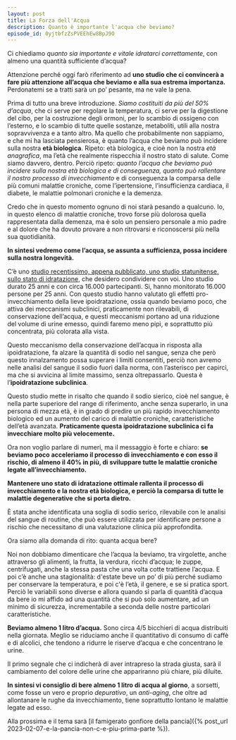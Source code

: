 ```yaml
---
layout: post
title: La Forza dell'Acqua
description: Quanto è importante l'acqua che beviamo?
episode_id: 0yjtbfzZsPVEEhEw8BpJ9O
---
```


Ci chiediamo _quanto sia importante e vitale idratarci correttamente_, con almeno una quantità sufficiente d’acqua?

Attenzione perché oggi farò riferimento ad **uno studio che ci convincerà a fare più attenzione all’acqua che beviamo e alla sua estrema importanza.** Perdonatemi se a tratti sarà un po’ pesante, ma ne vale la pena.

Prima di tutto una breve introduzione. _Siamo costituiti da più del 50% d’acqua_, che ci serve per regolare la temperatura, ci serve per la digestione del cibo, per la costruzione degli ormoni, per lo scambio di ossigeno con l’esterno, e lo scambio di tutte quelle sostanze, metaboliti, utili alla nostra sopravvivenza e a tanto altro. Ma quello che probabilmente non sappiamo, e che mi ha lasciata pensierosa, è quanto l’acqua che beviamo può incidere sulla nostra **età biologica**. Ripeto: età biologica, e cioè non la nostra _età anagrafica_, ma l’età che realmente rispecchia il nostro stato di salute. Come siamo davvero, dentro. Perciò ripeto: _quanto l’acqua che beviamo può incidere sulla nostra età biologica e di conseguenza, quanto può rallentare il nostro processo di invecchiamento_ e di conseguenza la comparsa delle più comuni malattie croniche, come l’ipertensione, l’insufficienza cardiaca, il diabete, le malattie polmonari croniche e la demenza.

Credo che in questo momento ognuno di noi starà pesando a qualcuno. Io, in questo elenco di malattie croniche, trovo forse più dolorosa quella rappresentata dalla demenza, ma è solo un pensiero personale a mio padre e al dolore che ha dovuto provare a non ritrovarsi e riconoscersi più nella sua quotidianità.

**In sintesi vedremo come l’acqua, se assunta a sufficienza, possa incidere sulla nostra longevità.**

C’è uno [studio recentissimo, appena pubblicato, uno studio statunitense, sullo stato di idratazione](https://doi.org/10.1016/j.ebiom.2022.104404), che desidero condividere con voi. Uno studio durato 25 anni e con circa 16.000 partecipanti. Si, hanno monitorato 16.000 persone per 25 anni. Con questo studio hanno valutato gli effetti pro-invecchiamento della lieve ipoidratazione, ossia quando beviamo poco, che attiva dei meccanismi subclinici, praticamente non rilevabili, di conservazione dell’acqua, e questi meccanismi portano ad una riduzione del volume di urine emesso, quindi faremo meno pipì, e soprattutto più concentrata, più colorata alla vista.

Questo meccanismo della conservazione dell’acqua in risposta alla ipoidratazione, fa alzare la quantità di sodio nel sangue, senza che però questo innalzamento possa superare i limiti consentiti, perciò non avremo nelle analisi del sangue il sodio fuori dalla norma, con l’asterisco per capirci, ma che si avvicina al limite massimo, senza oltrepassarlo. Questa è l’**ipoidratazione subclinica**.

Questo studio mette in risalto che quando il sodio sierico, cioè nel sangue, è nella parte superiore del range di riferimento, anche senza superarlo, in una persona di mezza età, è in grado di predire un più rapido invecchiamento biologico ed un aumento del carico di malattie croniche, caratteristiche dell’età avanzata. **Praticamente questa ipoidratazione subclinica ci fa invecchiare molto più velocemente.**

Ora non voglio parlare di numeri, ma il messaggio è forte e chiaro: **se beviamo poco acceleriamo il processo di invecchiamento e con esso il rischio, di almeno il 40% in più, di sviluppare tutte le malattie croniche legate all’invecchiamento.**

**Mantenere uno stato di idratazione ottimale rallenta il processo di invecchiamento e la nostra età biologica, e perciò la comparsa di tutte le malattie degenerative che si porta dietro.**

È stata anche identificata una soglia di sodio serico, rilevabile con le analisi del sangue di routine, che può essere utilizzata per identificare persone a rischio che necessitano di una valutazione clinica più approfondita.

Ora siamo alla domanda di rito: quanta acqua bere?

Noi non dobbiamo dimenticare che l’acqua la beviamo, tra virgolette, anche attraverso gli alimenti, la frutta, la verdura, ricchi d’acqua; le zuppe, centrifugati, anche la stessa pasta che una volta cotte trattiene l’acqua. E poi c’è anche una stagionalità: d'estate beve un po’ di più perché sudiamo per conservare la temperatura, e poi c'è l’età, il genere, e se si pratica sport. Perciò le variabili sono diverse e allora quando si parla di quantità d’acqua da bere io mi affido ad una quantità che si può solo aumentare, ad un minimo di sicurezza, incrementabile a seconda delle nostre particolari caratteristiche.

**Beviamo almeno 1 litro d’acqua.** Sono circa 4/5 bicchieri di acqua distribuiti nella giornata. Meglio se riduciamo anche il quantitativo di consumo di caffè e di alcolici, che tendono a ridurre le riserve d’acqua e che concentrano le urine.

Il primo segnale che ci indicherà di aver intrapreso la strada giusta, sarà il cambiamento del colore delle urine che appariranno più chiare, più diluite.

**In sintesi vi consiglio di bere almeno 1 litro di acqua al giorno**, a sorsetti, come fosse un vero e proprio _depurativo_, un _anti-aging_, che oltre ad allontanare le rughe da invecchiamento, tiene soprattutto lontano le malattie legate ad esso.

Alla prossima e il tema sarà [il famigerato gonfiore della pancia]({% post_url 2023-02-07-e-la-pancia-non-c-e-piu-prima-parte %}).
